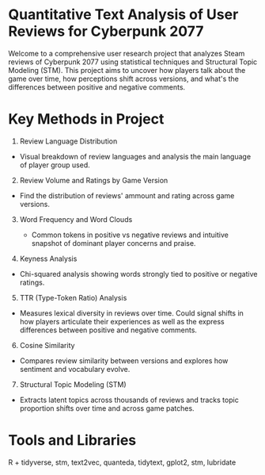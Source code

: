 # Quantitative Text Analysis of User Reviews for Cyberpunk 2077

Welcome to a comprehensive user research project that analyzes Steam reviews of Cyberpunk 2077 using statistical techniques and Structural Topic Modeling (STM). This project aims to uncover how players talk about the game over time, how perceptions shift across versions, and what's the differences between positive and negative comments.

# Key Methods in Project

1. Review Language Distribution

  - Visual breakdown of review languages and analysis the main language of player group used.

2. Review Volume and Ratings by Game Version

  - Find the distribution of reviews' ammount and rating across game versions.

3. Word Frequency and Word Clouds

   - Common tokens in positive vs negative reviews and intuitive snapshot of dominant player concerns and praise.

4. Keyness Analysis

  - Chi-squared analysis showing words strongly tied to positive or negative ratings.

5. TTR (Type-Token Ratio) Analysis

  - Measures lexical diversity in reviews over time. Could signal shifts in how players articulate their experiences as well as the express differences between positive and negative comments.

6. Cosine Similarity

  - Compares review similarity between versions and explores how sentiment and vocabulary evolve.

7. Structural Topic Modeling (STM)

  - Extracts latent topics across thousands of reviews and tracks topic proportion shifts over time and across game patches.

# Tools and Libraries

R + tidyverse, stm, text2vec, quanteda, tidytext, gplot2, stm, lubridate

